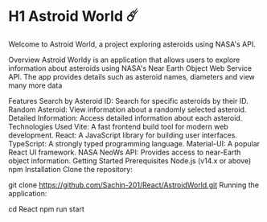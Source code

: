 # H1  Astroid World ☄️
Welcome to  Astroid World, a project exploring asteroids using NASA's API.

Overview
 Astroid Worldy is an application that allows users to explore information about asteroids using NASA's Near Earth Object Web Service API. The app provides details such as asteroid names, diameters and view many more data 

Features
Search by Asteroid ID: Search for specific asteroids by their ID.
Random Asteroid: View information about a randomly selected asteroid.
Detailed Information: Access detailed information about each asteroid.
Technologies Used
Vite: A fast frontend build tool for modern web development.
React: A JavaScript library for building user interfaces.
TypeScript: A strongly typed programming language.
Material-UI: A popular React UI framework.
NASA NeoWs API: Provides access to near-Earth object information.
Getting Started
Prerequisites
Node.js (v14.x or above)
npm 
Installation
Clone the repository:

git clone https://github.com/Sachin-201/React/AstroidWorld.git
Running the application:

cd React
npm run start
